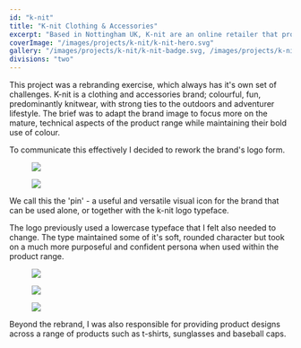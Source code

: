```yaml
---
id: "k-nit"
title: "K-nit Clothing & Accessories"
excerpt: "Based in Nottingham UK, K-nit are an online retailer that produce headwear, t-shirts, blankets, sunglasses and other clothing and accessories."
coverImage: "/images/projects/k-nit/k-nit-hero.svg"
gallery: "/images/projects/k-nit/k-nit-badge.svg, /images/projects/k-nit/k-nit-tee-badge-back.jpg, /images/projects/k-nit/k-nit-tee-geometric.jpg, /images/projects/k-nit/k-nit-geometric.svg"
divisions: "two"
---
```


This project was a rebranding exercise, which always has it's own set of challenges. K-nit is a clothing and accessories brand; colourful, fun, predominantly knitwear, with strong ties to the outdoors and adventurer lifestyle. The brief was to adapt the brand image to focus more on the mature, technical aspects of the product range while maintaining their bold use of colour.

To communicate this effectively I decided to rework the brand's logo form.

<figure><img src='/images/projects/k-nit/k-nit-icon-update.svg'></figure>
<figure><img src='/images/projects/k-nit/k-nit-icon.svg'></figure>

We call this the 'pin' - a useful and versatile visual icon for the brand that can be used alone, or together with the k-nit logo typeface.

The logo previously used a lowercase typeface that I felt also needed to change. The type maintained some of it's soft, rounded character but took on a much more purposeful and confident persona when used within the product range.

<figure><img src='/images/projects/k-nit/k-nit-type.svg'></figure>
<figure><img src='/images/projects/k-nit/k-nit-blanket.jpg'></figure>
<figure><img src='/images/projects/k-nit/k-nit-range.jpg'></figure>

Beyond the rebrand, I was also responsible for providing product designs across a range of products such as t-shirts, sunglasses and baseball caps.
